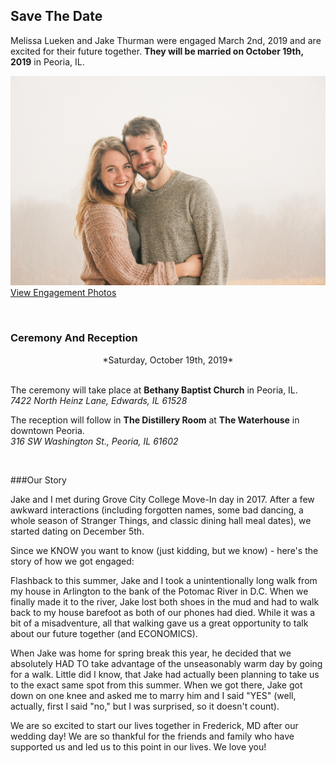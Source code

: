## Save The Date

Melissa Lueken and Jake Thurman were engaged March 2nd, 2019 and are excited for their future together. **They will be married on October 19th, 2019** in Peoria, IL.



![Jake and Melissa's Engagement Photo](./content/images/us.jpg)
[View Engagement Photos](./engagementphotos.html)

<br/>

### Ceremony And Reception

<center>*Saturday, October 19th, 2019*</center>

<br/>

The ceremony will take place at **Bethany Baptist Church** in Peoria, IL.<br/>
*7422 North Heinz Lane, Edwards, IL 61528*

The reception will follow in **The Distillery Room** at **The Waterhouse** in  downtown Peoria.<br/>
*316 SW Washington St., Peoria, IL 61602*

<br/>

###Our Story

Jake and I met during Grove City College Move-In day in 2017. After a few awkward interactions (including forgotten names, some bad dancing, a whole season of Stranger Things, and classic dining hall meal dates), we started dating on December 5th. 

Since we KNOW you want to know (just kidding, but we know) - here's the story of how we got engaged:

Flashback to this summer, Jake and I took a unintentionally long walk from my house in Arlington to the bank of the Potomac River in D.C. When we finally made it to the river, Jake lost both shoes in the mud and had to walk back to my house barefoot as both of our phones had died. While it was a bit of a misadventure, all that walking gave us a great opportunity to talk about our future together (and ECONOMICS). 

When Jake was home for spring break this year, he decided that we absolutely HAD TO take advantage of the unseasonably warm day by going for a walk. Little did I know, that Jake had actually been planning to take us to the exact same spot from this summer. When we got there, Jake got down on one knee and asked me to marry him and I said "YES" (well, actually, first I said "no," but I was surprised, so it doesn't count). 

We are so excited to start our lives together in Frederick, MD after our wedding day! We are so thankful for the friends and family who have supported us and led us to this point in our lives. We love you! 


